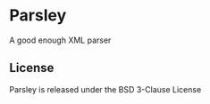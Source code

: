 # Parsley

A good enough XML parser

## License

Parsley is released under the BSD 3-Clause License

